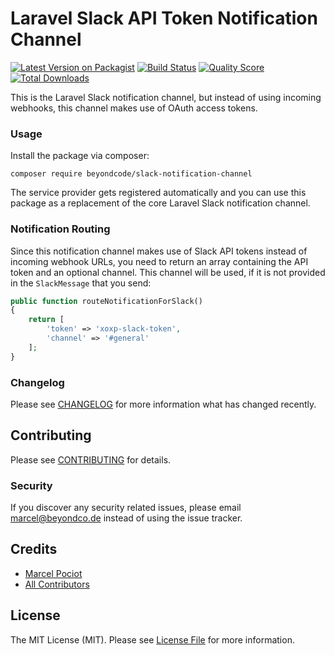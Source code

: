 # Laravel Slack API Token Notification Channel

[![Latest Version on Packagist](https://img.shields.io/packagist/v/beyondcode/slack-notification-channel.svg?style=flat-square)](https://packagist.org/packages/beyondcode/slack-notification-channel)
[![Build Status](https://img.shields.io/travis/beyondcode/slack-notification-channel/master.svg?style=flat-square)](https://travis-ci.org/beyondcode/slack-notification-channel)
[![Quality Score](https://img.shields.io/scrutinizer/g/beyondcode/slack-notification-channel.svg?style=flat-square)](https://scrutinizer-ci.com/g/beyondcode/slack-notification-channel)
[![Total Downloads](https://img.shields.io/packagist/dt/beyondcode/slack-notification-channel.svg?style=flat-square)](https://packagist.org/packages/beyondcode/slack-notification-channel)

This is the Laravel Slack notification channel, but instead of using incoming webhooks, this channel makes use of OAuth access tokens.

### Usage

Install the package via composer:

```
composer require beyondcode/slack-notification-channel
```

The service provider gets registered automatically and you can use this package as a replacement of the core Laravel Slack notification channel.

### Notification Routing

Since this notification channel makes use of Slack API tokens instead of incoming webhook URLs, you need to return an array containing the API token and an optional channel. 
This channel will be used, if it is not provided in the `SlackMessage` that you send:

```php
public function routeNotificationForSlack()
{
    return [
        'token' => 'xoxp-slack-token',
        'channel' => '#general'
    ];
}
```

### Changelog

Please see [CHANGELOG](CHANGELOG.md) for more information what has changed recently.

## Contributing

Please see [CONTRIBUTING](CONTRIBUTING.md) for details.

### Security

If you discover any security related issues, please email marcel@beyondco.de instead of using the issue tracker.

## Credits

- [Marcel Pociot](https://github.com/mpociot)
- [All Contributors](../../contributors)

## License

The MIT License (MIT). Please see [License File](LICENSE.md) for more information.
